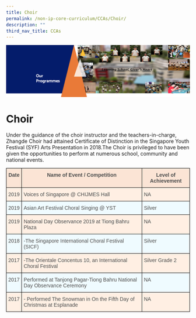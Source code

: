 ```yaml
---
title: Choir
permalink: /non-ip-core-curriculum/CCAs/Choir/
description: ""
third_nav_title: CCAs
---
```

![](/images/OurProgrammes1.png)

Choir
=====

Under the guidance of the choir instructor and the teachers-in-charge, Zhangde Choir had attained Certificate of Distinction in the Singapore Youth Festival (SYF) Arts Presentation in 2018.The Choir is privileged to have been given the opportunities to perform at numerous school, community and national events.

<style type="text/css">
.tg  {border-collapse:collapse;border-spacing:0;}
.tg td{border-color:black;border-style:solid;border-width:1px;font-family:Arial, sans-serif;font-size:14px;
  overflow:hidden;padding:10px 5px;word-break:normal;}
.tg th{border-color:black;border-style:solid;border-width:1px;font-family:Arial, sans-serif;font-size:14px;
  font-weight:normal;overflow:hidden;padding:10px 5px;word-break:normal;}
.tg .tg-pkaw{background-color:#FBE4D5;color:#4C4C4C;font-weight:bold;text-align:center;vertical-align:top}
.tg .tg-jxeu{background-color:#EFFBFF;color:#4C4C4C;text-align:left;vertical-align:top}
.tg .tg-yahg{background-color:#FFEFE3;color:#4C4C4C;text-align:left;vertical-align:top}
.tg .tg-6zpi{background-color:#FFEFE3;color:#4C4C4C;text-align:center;vertical-align:top}
.tg .tg-sueg{background-color:#EFFBFF;color:#4C4C4C;text-align:center;vertical-align:top}
</style>
<table class="tg">
<thead>
  <tr>
    <th class="tg-pkaw">Date</th>
    <th class="tg-pkaw">Name of Event / Competition</th>
    <th class="tg-pkaw">Level of Achievement</th>
  </tr>
</thead>
<tbody>
  <tr>
    <td class="tg-6zpi">2019</td>
    <td class="tg-yahg"> Voices of Singapore @ CHIJMES Hall</td>
    <td class="tg-yahg">NA</td>
  </tr>
  <tr>
    <td class="tg-sueg">2019</td>
    <td class="tg-jxeu">Asian Art Festival Choral Singing @ YST</td>
    <td class="tg-jxeu">Silver</td>
  </tr>
  <tr>
    <td class="tg-6zpi">2019</td>
    <td class="tg-yahg">National Day Observance 2019 at Tiong Bahru Plaza</td>
    <td class="tg-yahg">NA</td>
  </tr>
  <tr>
    <td class="tg-sueg">2018</td>
    <td class="tg-jxeu">-The Singapore International Choral Festival (SICF)</td>
    <td class="tg-jxeu"> Silver</td>
  </tr>
  <tr>
    <td class="tg-6zpi">2017</td>
    <td class="tg-yahg">-The Orientale Concentus 10, an International Choral Festival</td>
    <td class="tg-yahg">Silver Grade 2</td>
  </tr>
  <tr>
    <td class="tg-sueg">2017</td>
    <td class="tg-jxeu">Performed at Tanjong Pagar-Tiong Bahru National Day Observance Ceremony</td>
    <td class="tg-jxeu">NA</td>
  </tr>
  <tr>
    <td class="tg-6zpi">2017</td>
    <td class="tg-yahg">- Performed The Snowman in On the Fifth Day of Christmas at Esplanade</td>
    <td class="tg-yahg">NA</td>
  </tr>
</tbody>
</table>